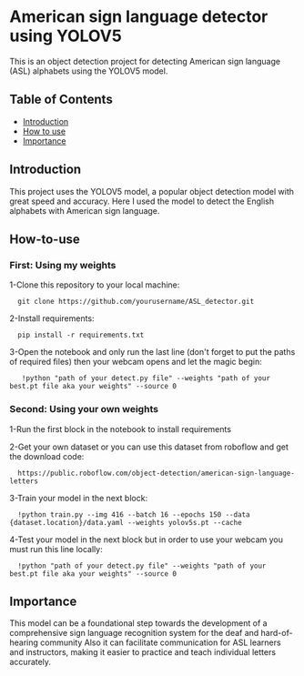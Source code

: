 # American sign language detector using YOLOV5
This is an object detection project for detecting American sign language (ASL) alphabets using the YOLOV5 model.
## Table of Contents
- [Introduction](#introduction)
- [How to use](#how-to-use)
-  [Importance](#importance)
## Introduction
This project uses the YOLOV5 model, a popular object detection model with great speed and accuracy. Here I used the model to detect the English alphabets with American sign language.
## How-to-use
### First: Using my weights
1-Clone this repository to your local machine:

 ```shell
   git clone https://github.com/yourusername/ASL_detector.git
   ```
2-Install requirements:
 ```shell
   pip install -r requirements.txt
   ```
3-Open the notebook and only run the last line (don't forget to put the paths of required files) then your webcam opens and let the magic begin:
```shell
   !python "path of your detect.py file" --weights "path of your best.pt file aka your weights" --source 0
   ```
### Second: Using your own weights
1-Run the first block in the notebook to install requirements

2-Get your own dataset or you can use this dataset from roboflow and get the download code:
```shell
  https://public.roboflow.com/object-detection/american-sign-language-letters
```
3-Train your model in the next block:
```shell
  !python train.py --img 416 --batch 16 --epochs 150 --data {dataset.location}/data.yaml --weights yolov5s.pt --cache
```
4-Test your model in the next block but in order to use your webcam you must run this line locally:
```shell
  !python "path of your detect.py file" --weights "path of your best.pt file aka your weights" --source 0
```

## Importance
This model can be a foundational step towards the development of a comprehensive sign language recognition system for the deaf and hard-of-hearing community Also it can facilitate communication for ASL learners and instructors, making it easier to practice and teach individual letters accurately. 
